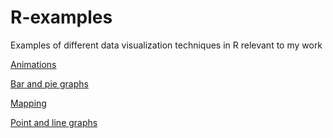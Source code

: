 # R-examples
Examples of different data visualization techniques in R relevant to my work

[Animations](animations.md)

[Bar and pie graphs](bar_graphs_git.md)

[Mapping](mapping.md)

[Point and line graphs](linegraphs.md)

